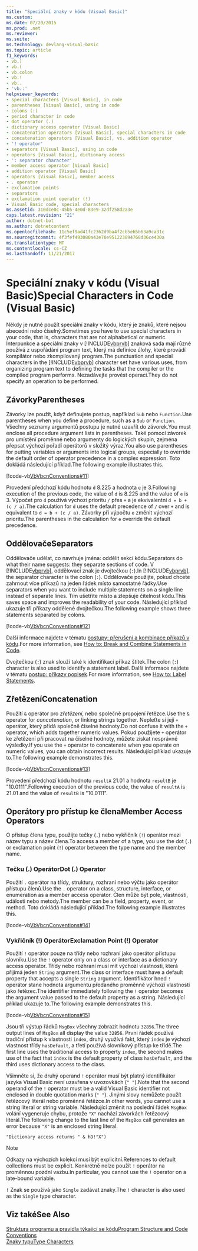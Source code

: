 ```yaml
---
title: "Speciální znaky v kódu (Visual Basic)"
ms.custom: 
ms.date: 07/20/2015
ms.prod: .net
ms.reviewer: 
ms.suite: 
ms.technology: devlang-visual-basic
ms.topic: article
f1_keywords:
- vb.)
- vb.(
- vb.colon
- vb.!
- vb..
- 'vb.:'
helpviewer_keywords:
- special characters [Visual Basic], in code
- parentheses [Visual Basic], using in code
- colons (:)
- period character in code
- dot operator (.)
- dictionary access operator [Visual Basic]
- concatenation operators [Visual Basic], special characters in code
- concatenation operators [Visual Basic], vs. addition operator
- '! operator'
- separators [Visual Basic], using in code
- operators [Visual Basic], dictionary access
- ': separator character'
- member access operator [Visual Basic]
- addition operator [Visual Basic]
- operators [Visual Basic], member access
- . operator
- exclamation points
- separators
- exclamation point operator (!)
- Visual Basic code, special characters
ms.assetid: 310dce0c-45b5-4e0d-83e9-32df258d2a3e
caps.latest.revision: "21"
author: dotnet-bot
ms.author: dotnetcontent
ms.openlocfilehash: 11c5ef9ad41fc2362d9ba4f2cb5eb5b63a9ca31c
ms.sourcegitcommit: 4f3fef493080a43e70e951223894768d36ce430a
ms.translationtype: MT
ms.contentlocale: cs-CZ
ms.lasthandoff: 11/21/2017
---
```

# <a name="special-characters-in-code-visual-basic"></a><span data-ttu-id="e8e9f-102">Speciální znaky v kódu (Visual Basic)</span><span class="sxs-lookup"><span data-stu-id="e8e9f-102">Special Characters in Code (Visual Basic)</span></span>
<span data-ttu-id="e8e9f-103">Někdy je nutné použít speciální znaky v kódu, který je znaků, které nejsou abecední nebo číselný.</span><span class="sxs-lookup"><span data-stu-id="e8e9f-103">Sometimes you have to use special characters in your code, that is, characters that are not alphabetical or numeric.</span></span> <span data-ttu-id="e8e9f-104">Interpunkce a speciální znaky v [!INCLUDE[vbprvb](~/includes/vbprvb-md.md)] znaková sada mají různé používá z uspořádání program text, který má definice úlohy, které provádí kompilátor nebo zkompilovaný program.</span><span class="sxs-lookup"><span data-stu-id="e8e9f-104">The punctuation and special characters in the [!INCLUDE[vbprvb](~/includes/vbprvb-md.md)] character set have various uses, from organizing program text to defining the tasks that the compiler or the compiled program performs.</span></span> <span data-ttu-id="e8e9f-105">Nezadávejte provést operaci.</span><span class="sxs-lookup"><span data-stu-id="e8e9f-105">They do not specify an operation to be performed.</span></span>  
  
## <a name="parentheses"></a><span data-ttu-id="e8e9f-106">Závorky</span><span class="sxs-lookup"><span data-stu-id="e8e9f-106">Parentheses</span></span>  
 <span data-ttu-id="e8e9f-107">Závorky lze použít, když definujete postup, například `Sub` nebo `Function`.</span><span class="sxs-lookup"><span data-stu-id="e8e9f-107">Use parentheses when you define a procedure, such as a `Sub` or `Function`.</span></span> <span data-ttu-id="e8e9f-108">Všechny seznamy argumentů postupu je nutné uzavřít do závorek.</span><span class="sxs-lookup"><span data-stu-id="e8e9f-108">You must enclose all procedure argument lists in parentheses.</span></span> <span data-ttu-id="e8e9f-109">Také pomocí závorek pro umístění proměnné nebo argumenty do logických skupin, zejména přepsat výchozí pořadí operátorů v složitý výraz.</span><span class="sxs-lookup"><span data-stu-id="e8e9f-109">You also use parentheses for putting variables or arguments into logical groups, especially to override the default order of operator precedence in a complex expression.</span></span> <span data-ttu-id="e8e9f-110">Toto dokládá následující příklad.</span><span class="sxs-lookup"><span data-stu-id="e8e9f-110">The following example illustrates this.</span></span>  
  
 [!code-vb[VbVbcnConventions#11](../../../visual-basic/programming-guide/language-features/codesnippet/VisualBasic/special-characters-in-code_1.vb)]  
  
 <span data-ttu-id="e8e9f-111">Provedení předchozí kódu hodnotu `d` 8.225 a hodnota `e` je 3.</span><span class="sxs-lookup"><span data-stu-id="e8e9f-111">Following execution of the previous code, the value of `d` is 8.225 and the value of `e` is 3.</span></span> <span data-ttu-id="e8e9f-112">Výpočet pro `d` používá výchozí prioritu `/` přes `+` a je ekvivalentní `d = b + (c / a)`.</span><span class="sxs-lookup"><span data-stu-id="e8e9f-112">The calculation for `d` uses the default precedence of `/` over `+` and is equivalent to `d = b + (c / a)`.</span></span> <span data-ttu-id="e8e9f-113">Závorky při výpočtu `e` změnit výchozí prioritu.</span><span class="sxs-lookup"><span data-stu-id="e8e9f-113">The parentheses in the calculation for `e` override the default precedence.</span></span>  
  
## <a name="separators"></a><span data-ttu-id="e8e9f-114">Oddělovače</span><span class="sxs-lookup"><span data-stu-id="e8e9f-114">Separators</span></span>  
 <span data-ttu-id="e8e9f-115">Oddělovače udělat, co navrhuje jména: oddělit sekcí kódu.</span><span class="sxs-lookup"><span data-stu-id="e8e9f-115">Separators do what their name suggests: they separate sections of code.</span></span> <span data-ttu-id="e8e9f-116">V [!INCLUDE[vbprvb](~/includes/vbprvb-md.md)], oddělovací znak je dvojtečkou (`:`).</span><span class="sxs-lookup"><span data-stu-id="e8e9f-116">In [!INCLUDE[vbprvb](~/includes/vbprvb-md.md)], the separator character is the colon (`:`).</span></span> <span data-ttu-id="e8e9f-117">Oddělovače použijte, pokud chcete zahrnout více příkazů na jeden řádek místo samostatné řádky.</span><span class="sxs-lookup"><span data-stu-id="e8e9f-117">Use separators when you want to include multiple statements on a single line instead of separate lines.</span></span> <span data-ttu-id="e8e9f-118">Tím ušetříte místo a zlepšuje čitelnost kódu.</span><span class="sxs-lookup"><span data-stu-id="e8e9f-118">This saves space and improves the readability of your code.</span></span> <span data-ttu-id="e8e9f-119">Následující příklad ukazuje tři příkazy oddělené dvojtečkou.</span><span class="sxs-lookup"><span data-stu-id="e8e9f-119">The following example shows three statements separated by colons.</span></span>  
  
 [!code-vb[VbVbcnConventions#12](../../../visual-basic/programming-guide/language-features/codesnippet/VisualBasic/special-characters-in-code_2.vb)]  
  
 <span data-ttu-id="e8e9f-120">Další informace najdete v tématu [postupy: přerušení a kombinace příkazů v kódu](../../../visual-basic/programming-guide/program-structure/how-to-break-and-combine-statements-in-code.md).</span><span class="sxs-lookup"><span data-stu-id="e8e9f-120">For more information, see [How to: Break and Combine Statements in Code](../../../visual-basic/programming-guide/program-structure/how-to-break-and-combine-statements-in-code.md).</span></span>  
  
 <span data-ttu-id="e8e9f-121">Dvojtečkou (`:`) znak slouží také k identifikaci příkaz štítek.</span><span class="sxs-lookup"><span data-stu-id="e8e9f-121">The colon (`:`) character is also used to identify a statement label.</span></span> <span data-ttu-id="e8e9f-122">Další informace najdete v tématu [postup: příkazy popisek](../../../visual-basic/programming-guide/program-structure/how-to-label-statements.md).</span><span class="sxs-lookup"><span data-stu-id="e8e9f-122">For more information, see [How to: Label Statements](../../../visual-basic/programming-guide/program-structure/how-to-label-statements.md).</span></span>  
  
## <a name="concatenation"></a><span data-ttu-id="e8e9f-123">Zřetězení</span><span class="sxs-lookup"><span data-stu-id="e8e9f-123">Concatenation</span></span>  
 <span data-ttu-id="e8e9f-124">Použití `&` operátor pro *zřetězení*, nebo společně propojení řetězce.</span><span class="sxs-lookup"><span data-stu-id="e8e9f-124">Use the `&` operator for *concatenation*, or linking strings together.</span></span> <span data-ttu-id="e8e9f-125">Nepleťte si její `+` operátor, který přidá společně číselné hodnoty.</span><span class="sxs-lookup"><span data-stu-id="e8e9f-125">Do not confuse it with the `+` operator, which adds together numeric values.</span></span> <span data-ttu-id="e8e9f-126">Pokud použijete `+` operátor ke zřetězení při pracovat na číselné hodnoty, můžete získat nesprávné výsledky.</span><span class="sxs-lookup"><span data-stu-id="e8e9f-126">If you use the `+` operator to concatenate when you operate on numeric values, you can obtain incorrect results.</span></span> <span data-ttu-id="e8e9f-127">Následující příklad ukazuje to.</span><span class="sxs-lookup"><span data-stu-id="e8e9f-127">The following example demonstrates this.</span></span>  
  
 [!code-vb[VbVbcnConventions#13](../../../visual-basic/programming-guide/language-features/codesnippet/VisualBasic/special-characters-in-code_3.vb)]  
  
 <span data-ttu-id="e8e9f-128">Provedení předchozí kódu hodnotu `resultA` 21.01 a hodnota `resultB` je "10.0111".</span><span class="sxs-lookup"><span data-stu-id="e8e9f-128">Following execution of the previous code, the value of `resultA` is 21.01 and the value of `resultB` is "10.0111".</span></span>  
  
## <a name="member-access-operators"></a><span data-ttu-id="e8e9f-129">Operátory pro přístup ke člena</span><span class="sxs-lookup"><span data-stu-id="e8e9f-129">Member Access Operators</span></span>  
 <span data-ttu-id="e8e9f-130">O přístup člena typu, použijte tečky (`.`) nebo vykřičník (`!`) operátor mezi název typu a název člena.</span><span class="sxs-lookup"><span data-stu-id="e8e9f-130">To access a member of a type, you use the dot (`.`) or exclamation point (`!`) operator between the type name and the member name.</span></span>  
  
### <a name="dot--operator"></a><span data-ttu-id="e8e9f-131">Tečku (.) Operátor</span><span class="sxs-lookup"><span data-stu-id="e8e9f-131">Dot (.) Operator</span></span>  
 <span data-ttu-id="e8e9f-132">Použití `.` operátor na třídy, struktury, rozhraní nebo výčtu jako operátor přístupu členů.</span><span class="sxs-lookup"><span data-stu-id="e8e9f-132">Use the `.` operator on a class, structure, interface, or enumeration as a member access operator.</span></span> <span data-ttu-id="e8e9f-133">Člen může být pole, vlastnosti, události nebo metody.</span><span class="sxs-lookup"><span data-stu-id="e8e9f-133">The member can be a field, property, event, or method.</span></span> <span data-ttu-id="e8e9f-134">Toto dokládá následující příklad.</span><span class="sxs-lookup"><span data-stu-id="e8e9f-134">The following example illustrates this.</span></span>  
  
 [!code-vb[VbVbcnConventions#14](../../../visual-basic/programming-guide/language-features/codesnippet/VisualBasic/special-characters-in-code_4.vb)]  
  
### <a name="exclamation-point--operator"></a><span data-ttu-id="e8e9f-135">Vykřičník (!) Operátor</span><span class="sxs-lookup"><span data-stu-id="e8e9f-135">Exclamation Point (!) Operator</span></span>  
 <span data-ttu-id="e8e9f-136">Použití `!` operátor pouze na třídy nebo rozhraní jako operátor přístupu slovníku.</span><span class="sxs-lookup"><span data-stu-id="e8e9f-136">Use the `!` operator only on a class or interface as a dictionary access operator.</span></span> <span data-ttu-id="e8e9f-137">Třídy nebo rozhraní musí mít výchozí vlastnosti, která přijímá jeden `String` argument.</span><span class="sxs-lookup"><span data-stu-id="e8e9f-137">The class or interface must have a default property that accepts a single `String` argument.</span></span> <span data-ttu-id="e8e9f-138">Identifikátor hned `!` operátor stane hodnota argumentu předaného proměnné výchozí vlastnosti jako řetězec.</span><span class="sxs-lookup"><span data-stu-id="e8e9f-138">The identifier immediately following the `!` operator becomes the argument value passed to the default property as a string.</span></span> <span data-ttu-id="e8e9f-139">Následující příklad ukazuje to.</span><span class="sxs-lookup"><span data-stu-id="e8e9f-139">The following example demonstrates this.</span></span>  
  
 [!code-vb[VbVbcnConventions#15](../../../visual-basic/programming-guide/language-features/codesnippet/VisualBasic/special-characters-in-code_5.vb)]  
  
 <span data-ttu-id="e8e9f-140">Jsou tři výstup řádků `MsgBox` všechny zobrazit hodnotu `32856`.</span><span class="sxs-lookup"><span data-stu-id="e8e9f-140">The three output lines of `MsgBox` all display the value `32856`.</span></span> <span data-ttu-id="e8e9f-141">První řádek používá tradiční přístup k vlastnosti `index`, druhý využívá fakt, který `index` je výchozí vlastnost třídy `hasDefault`, a třetí používá slovníkový přístup ke třídě.</span><span class="sxs-lookup"><span data-stu-id="e8e9f-141">The first line uses the traditional access to property `index`, the second makes use of the fact that `index` is the default property of class `hasDefault`, and the third uses dictionary access to the class.</span></span>  
  
 <span data-ttu-id="e8e9f-142">Všimněte si, že druhý operand `!` operátor musí být platný identifikátor jazyka Visual Basic není uzavřena v uvozovkách (`" "`).</span><span class="sxs-lookup"><span data-stu-id="e8e9f-142">Note that the second operand of the `!` operator must be a valid Visual Basic identifier not enclosed in double quotation marks (`" "`).</span></span> <span data-ttu-id="e8e9f-143">Jinými slovy nemůžete použít řetězcový literál nebo proměnná řetězce.</span><span class="sxs-lookup"><span data-stu-id="e8e9f-143">In other words, you cannot use a string literal or string variable.</span></span> <span data-ttu-id="e8e9f-144">Následující změnit na poslední řádek `MsgBox` volání vygeneruje chybu, protože `"X"` nachází závorkách řetězcový literál.</span><span class="sxs-lookup"><span data-stu-id="e8e9f-144">The following change to the last line of the `MsgBox` call generates an error because `"X"` is an enclosed string literal.</span></span>  
  
 `"Dictionary access returns " & hD!"X")`  
  
> [!NOTE]
>  <span data-ttu-id="e8e9f-145">Odkazy na výchozích kolekcí musí být explicitní.</span><span class="sxs-lookup"><span data-stu-id="e8e9f-145">References to default collections must be explicit.</span></span> <span data-ttu-id="e8e9f-146">Konkrétně nelze použít `!` operátor na proměnnou pozdní vazbu.</span><span class="sxs-lookup"><span data-stu-id="e8e9f-146">In particular, you cannot use the `!` operator on a late-bound variable.</span></span>  
  
 <span data-ttu-id="e8e9f-147">`!` Znak se používá jako `Single` zadávat znaky.</span><span class="sxs-lookup"><span data-stu-id="e8e9f-147">The `!` character is also used as the `Single` type character.</span></span>  
  
## <a name="see-also"></a><span data-ttu-id="e8e9f-148">Viz také</span><span class="sxs-lookup"><span data-stu-id="e8e9f-148">See Also</span></span>  
 [<span data-ttu-id="e8e9f-149">Struktura programu a pravidla týkající se kódu</span><span class="sxs-lookup"><span data-stu-id="e8e9f-149">Program Structure and Code Conventions</span></span>](../../../visual-basic/programming-guide/program-structure/program-structure-and-code-conventions.md)  
 [<span data-ttu-id="e8e9f-150">Znaky typu</span><span class="sxs-lookup"><span data-stu-id="e8e9f-150">Type Characters</span></span>](../../../visual-basic/programming-guide/language-features/data-types/type-characters.md)
